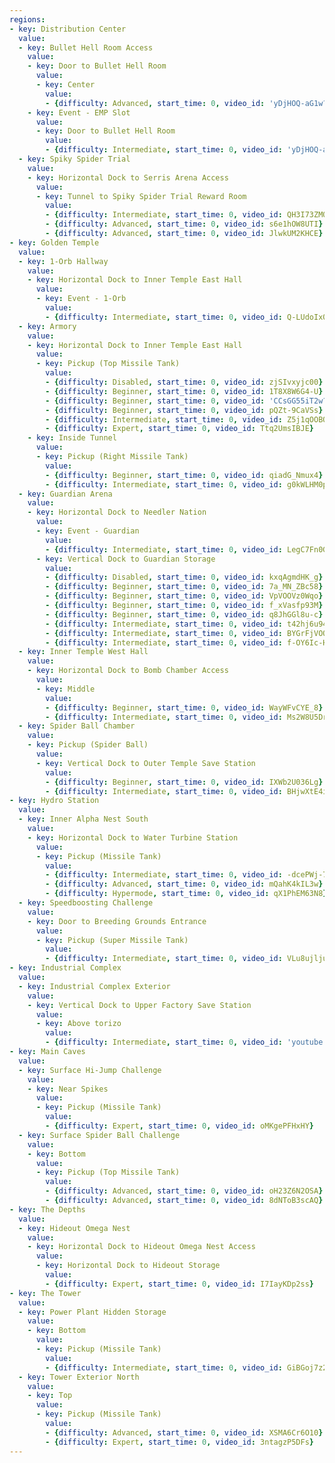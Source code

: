 ```yaml
---
regions:
- key: Distribution Center
  value:
  - key: Bullet Hell Room Access
    value:
    - key: Door to Bullet Hell Room
      value:
      - key: Center
        value:
        - {difficulty: Advanced, start_time: 0, video_id: 'yDjHOQ-aG1w?si=PpW01Hv6797Savpq&t=9'}
    - key: Event - EMP Slot
      value:
      - key: Door to Bullet Hell Room
        value:
        - {difficulty: Intermediate, start_time: 0, video_id: 'yDjHOQ-aG1w?si=zPe36NJtWJCEMhPd'}
  - key: Spiky Spider Trial
    value:
    - key: Horizontal Dock to Serris Arena Access
      value:
      - key: Tunnel to Spiky Spider Trial Reward Room
        value:
        - {difficulty: Intermediate, start_time: 0, video_id: QH3I73ZMQ3c}
        - {difficulty: Advanced, start_time: 0, video_id: s6e1hOW8UTI}
        - {difficulty: Advanced, start_time: 0, video_id: JlwkUM2KHCE}
- key: Golden Temple
  value:
  - key: 1-Orb Hallway
    value:
    - key: Horizontal Dock to Inner Temple East Hall
      value:
      - key: Event - 1-Orb
        value:
        - {difficulty: Intermediate, start_time: 0, video_id: Q-LUdoIx0yQ}
  - key: Armory
    value:
    - key: Horizontal Dock to Inner Temple East Hall
      value:
      - key: Pickup (Top Missile Tank)
        value:
        - {difficulty: Disabled, start_time: 0, video_id: zjSIvxyjc00}
        - {difficulty: Beginner, start_time: 0, video_id: 1T8X8W6G4-U}
        - {difficulty: Beginner, start_time: 0, video_id: 'CCsGG55iT2w?si=QpcFt0IvayRhDNXG'}
        - {difficulty: Beginner, start_time: 0, video_id: pQZt-9CaVSs}
        - {difficulty: Intermediate, start_time: 0, video_id: Z5j1qOOBOSk}
        - {difficulty: Expert, start_time: 0, video_id: Ttq2UmsIBJE}
    - key: Inside Tunnel
      value:
      - key: Pickup (Right Missile Tank)
        value:
        - {difficulty: Beginner, start_time: 0, video_id: qiadG_Nmux4}
        - {difficulty: Intermediate, start_time: 0, video_id: g0kWLHM0p1Y}
  - key: Guardian Arena
    value:
    - key: Horizontal Dock to Needler Nation
      value:
      - key: Event - Guardian
        value:
        - {difficulty: Intermediate, start_time: 0, video_id: LegC7Fn0GIs}
      - key: Vertical Dock to Guardian Storage
        value:
        - {difficulty: Disabled, start_time: 0, video_id: kxqAgmdHK_g}
        - {difficulty: Beginner, start_time: 0, video_id: 7a_MN_ZBc58}
        - {difficulty: Beginner, start_time: 0, video_id: VpVOOVz0Wqo}
        - {difficulty: Beginner, start_time: 0, video_id: f_xVasfp93M}
        - {difficulty: Beginner, start_time: 0, video_id: q8JhGGl8u-c}
        - {difficulty: Intermediate, start_time: 0, video_id: t42hj6u94cI}
        - {difficulty: Intermediate, start_time: 0, video_id: BYGrFjVOOXQ}
        - {difficulty: Intermediate, start_time: 0, video_id: f-OY6Ic-H9w}
  - key: Inner Temple West Hall
    value:
    - key: Horizontal Dock to Bomb Chamber Access
      value:
      - key: Middle
        value:
        - {difficulty: Beginner, start_time: 0, video_id: WayWFvCYE_8}
        - {difficulty: Intermediate, start_time: 0, video_id: Ms2W8U5Drpg}
  - key: Spider Ball Chamber
    value:
    - key: Pickup (Spider Ball)
      value:
      - key: Vertical Dock to Outer Temple Save Station
        value:
        - {difficulty: Beginner, start_time: 0, video_id: IXWb2U036Lg}
        - {difficulty: Intermediate, start_time: 0, video_id: BHjwXtE4i44}
- key: Hydro Station
  value:
  - key: Inner Alpha Nest South
    value:
    - key: Horizontal Dock to Water Turbine Station
      value:
      - key: Pickup (Missile Tank)
        value:
        - {difficulty: Intermediate, start_time: 0, video_id: -dcePWj-7jI}
        - {difficulty: Advanced, start_time: 0, video_id: mQahK4kIL3w}
        - {difficulty: Hypermode, start_time: 0, video_id: qX1PhEM63N8}
  - key: Speedboosting Challenge
    value:
    - key: Door to Breeding Grounds Entrance
      value:
      - key: Pickup (Super Missile Tank)
        value:
        - {difficulty: Intermediate, start_time: 0, video_id: VLu8ujljuGg}
- key: Industrial Complex
  value:
  - key: Industrial Complex Exterior
    value:
    - key: Vertical Dock to Upper Factory Save Station
      value:
      - key: Above torizo
        value:
        - {difficulty: Intermediate, start_time: 0, video_id: 'youtube:'}
- key: Main Caves
  value:
  - key: Surface Hi-Jump Challenge
    value:
    - key: Near Spikes
      value:
      - key: Pickup (Missile Tank)
        value:
        - {difficulty: Expert, start_time: 0, video_id: oMKgePFHxHY}
  - key: Surface Spider Ball Challenge
    value:
    - key: Bottom
      value:
      - key: Pickup (Top Missile Tank)
        value:
        - {difficulty: Advanced, start_time: 0, video_id: oH23Z6N2OSA}
        - {difficulty: Advanced, start_time: 0, video_id: 8dNToB3scAQ}
- key: The Depths
  value:
  - key: Hideout Omega Nest
    value:
    - key: Horizontal Dock to Hideout Omega Nest Access
      value:
      - key: Horizontal Dock to Hideout Storage
        value:
        - {difficulty: Expert, start_time: 0, video_id: I7IayKDp2ss}
- key: The Tower
  value:
  - key: Power Plant Hidden Storage
    value:
    - key: Bottom
      value:
      - key: Pickup (Missile Tank)
        value:
        - {difficulty: Intermediate, start_time: 0, video_id: GiBGoj7z2Pg}
  - key: Tower Exterior North
    value:
    - key: Top
      value:
      - key: Pickup (Missile Tank)
        value:
        - {difficulty: Advanced, start_time: 0, video_id: XSMA6Cr6O10}
        - {difficulty: Expert, start_time: 0, video_id: 3ntagzP5DFs}
---
```

